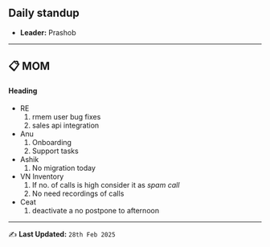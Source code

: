 ## Daily standup
- **Leader:**  Prashob

---

## 📋 MOM
#### Heading
- RE
    1. rmem user bug fixes
    2. sales api integration
- Anu
    1. Onboarding
    2. Support tasks
- Ashik
    1. No migration today
- VN Inventory
    1. If no. of calls is high consider it as _spam call_
    2. No need recordings of calls
- Ceat
    1. deactivate a no postpone to afternoon

---

✍️ **Last Updated:** `28th Feb 2025`
